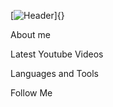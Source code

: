 [![Header](https://github.com/Myrza11/Myrza11/tree/main/asests)]{}

About me

Latest Youtube Videos

Languages and Tools

Follow Me